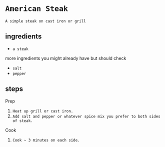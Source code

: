 # `American Steak`

`A simple steak on cast iron or grill`

## ingredients

* `a steak`

more ingredients you might already have but should check

* `salt`
* `pepper`

## steps

Prep

1. `Heat up grill or cast iron.`
2. `Add salt and pepper or whatever spice mix you prefer to both sides of steak.`

Cook

1. `Cook ~ 3 minutes on each side.`
